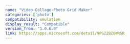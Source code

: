 ```yaml
---
name: "Video Collage-Photo Grid Maker"
categories: ['photo']
compatibility: emulation
display_result: "Compatible"
version_from: "1.0.6.0"
link: https://apps.microsoft.com/detail/9PGZZBZ6WRSR
---
```

